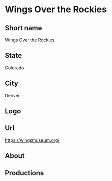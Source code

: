 # Wings Over the Rockies

## Short name

Wings Over the Rockies

## State

Colorado

## City

Denver

## Logo


## Url

https://wingsmuseum.org/

## About


## Productions 
 
